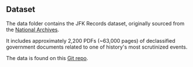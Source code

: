 ## Dataset
The data folder contains the JFK Records dataset, originally sourced from the [National Archives](https://www.archives.gov/research/jfk/release-2025).

It includes approximately 2,200 PDFs (~63,000 pages) of declassified government documents related to one of history's most scrutinized events.

The data is found on this [Git repo](https://github.com/Shaier/JFK_Records?tab=readme-ov-file).
